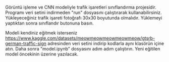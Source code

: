 Görüntü işleme ve CNN modeliyle trafik işaretleri sınıflandırma projesidir. Programı veri setini indirmeden "run" dosyasını çalıştırarak kullanabilirsiniz. Yükleyeceğiniz trafik işareti fotoğrafı 30x30 boyutunda olmalıdır. Yüklemeyi yaptıktan sonra sınıflandır butonuna basın.

Modeli kendiniz eğitmek isterseniz https://www.kaggle.com/datasets/meowmeowmeowmeowmeow/gtsrb-german-traffic-sign adresinden veri setini indirip kodlarla aynı klasörün içine atın. Daha sonra "model.ipynb" dosyasını adım adım çalıştırın. Yeni eğitilen model öncekinin üzerine yazılacak.

